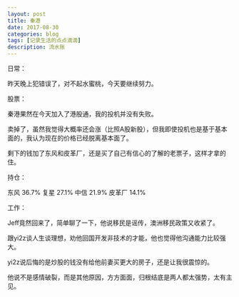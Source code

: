 ```yaml
---
layout: post
title: 秦港
date: 2017-08-30
categories: blog
tags: [记录生活的点点滴滴]
description: 流水账
---
```


日常：

昨天晚上犯错误了，对不起水蜜桃，今天要继续努力。

股票：

秦港果然在今天加入了港股通，我的投机并没有失败。

卖掉了，虽然我觉得大概率还会涨（比照A股新股），但我即使投机也是基于基本面的，我认为现在的价格已经脱离基本面了。

剩下的钱加了东风和皮革厂，还是买了自己有信心的了解的老票子，这样才拿的住。

持仓：

东风 36.7%
复星 27.1%
中信 21.9%
皮革厂 14.1%



工作：

Jeff竟然回来了，简单聊了一下，他说移民是谣传，澳洲移民政策又收紧了。

跟yi2z谈人生谈理想，劝他回国开发非技术的才能，他也觉得他沟通能力比较强大。

yi2z说后悔的是炒股的钱没有给他前妻买更大的房子，还是让我很震惊的。

他说不是感情破裂，而是其他原因，方方面面，归根结底是两人都太强势，太有主见。








